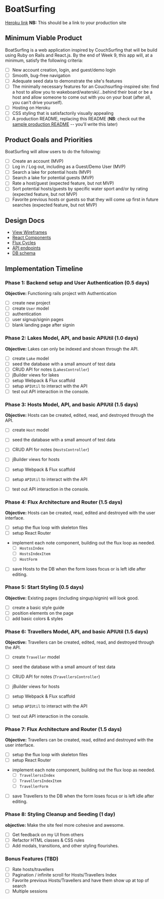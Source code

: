 # BoatSurfing

[Heroku link][heroku] **NB:** This should be a link to your production site

[heroku]: http://www.herokuapp.com

## Minimum Viable Product

BoatSurfing is a web application inspired by CouchSurfing that will be build using Ruby on Rails and React.js.  By the end of Week 9, this app will, at a minimum, satisfy the following criteria:

- [ ] New account creation, login, and guest/demo login
- [ ] Smooth, bug-free navigation
- [ ] Adequate seed data to demonstrate the site's features
- [ ] The minimally necessary features for an Couchsurfing-inspired site: find a host to allow you to wakeboard/waterski/...behind their boat or be a host and allow someone to come out with you on your boat (after all, you can't drive yourself).
- [ ] Hosting on Heroku
- [ ] CSS styling that is satisfactorily visually appealing
- [ ] A production README, replacing this README (**NB**: check out the [sample production README](https://github.com/appacademy/sample-project-proposal/blob/master/docs/production_readme.md) -- you'll write this later)

## Product Goals and Priorities

BoatSurfing will allow users to do the following:

<!-- This is a Markdown checklist. Use it to keep track of your
progress. Put an x between the brackets for a checkmark: [x] -->

- [ ] Create an account (MVP)
- [ ] Log in / Log out, including as a Guest/Demo User (MVP)
- [ ] Search a lake for potential hosts (MVP)
- [ ] Search a lake for potential guests (MVP)
- [ ] Rate a host/guest (expected feature, but not MVP)
- [ ] Sort potential hosts/guests by specific water sport and/or by rating (expected feature, but not MVP)
- [ ] Favorite previous hosts or guests so that they will come up first in future searches (expected feature, but not MVP)

## Design Docs
* [View Wireframes][views]
* [React Components][components]
* [Flux Cycles][flux-cycles]
* [API endpoints][api-endpoints]
* [DB schema][schema]

[views]: ./docs/views.md
[components]: ./docs/components.md
[flux-cycles]: ./docs/flux-cycles.md
[api-endpoints]: ./docs/api-endpoints.md
[schema]: ./docs/schema.md

## Implementation Timeline

### Phase 1: Backend setup and User Authentication (0.5 days)

**Objective:** Functioning rails project with Authentication

- [ ] create new project
- [ ] create `User` model
- [ ] authentication
- [ ] user signup/signin pages
- [ ] blank landing page after signin

### Phase 2: Lakes Model, API, and basic APIUtil (1.0 days)

**Objective:** Lakes can only be indexed and shown through the API.

- [ ] create `Lake` model
- [ ] seed the database with a small amount of test data
- [ ] CRUD API for notes (`LakesController`)
- [ ] jBuilder views for lakes
- [ ] setup Webpack & Flux scaffold
- [ ] setup `APIUtil` to interact with the API
- [ ] test out API interaction in the console.

### Phase 3: Hosts Model, API, and basic APIUtil (1.5 days)

**Objective:** Hosts can be created, edited, read, and destroyed through the API.

- [ ] create `Host` model
- [ ] seed the database with a small amount of test data
- [ ] CRUD API for notes (`HostsController`)
- [ ] jBuilder views for hosts
- [ ] setup Webpack & Flux scaffold
- [ ] setup `APIUtil` to interact with the API
- [ ] test out API interaction in the console.


### Phase 4: Flux Architecture and Router (1.5 days)

**Objective:** Hosts can be created, read, edited and destroyed with the
user interface.

- [ ] setup the flux loop with skeleton files
- [ ] setup React Router
- implement each note component, building out the flux loop as needed.
  - [ ] `HostssIndex`
  - [ ] `HostsIndexItem`
  - [ ] `HostForm`
- [ ] save Hosts to the DB when the form loses focus or is left idle
  after editing.

### Phase 5: Start Styling (0.5 days)

**Objective:** Existing pages (including singup/signin) will look good.

- [ ] create a basic style guide
- [ ] position elements on the page
- [ ] add basic colors & styles

### Phase 6: Travellers Model, API, and basic APIUtil (1.5 days)

**Objective:** Travellers can be created, edited, read, and destroyed through the API.

- [ ] create `Traveller` model
- [ ] seed the database with a small amount of test data
- [ ] CRUD API for notes (`TravellersController`)
- [ ] jBuilder views for hosts
- [ ] setup Webpack & Flux scaffold
- [ ] setup `APIUtil` to interact with the API
- [ ] test out API interaction in the console.


### Phase 7: Flux Architecture and Router (1.5 days)

**Objective:** Travellers can be created, read, edited and destroyed with the
user interface.

- [ ] setup the flux loop with skeleton files
- [ ] setup React Router
- implement each note component, building out the flux loop as needed.
  - [ ] `TravellerssIndex`
  - [ ] `TravellersIndexItem`
  - [ ] `TravellerForm`
- [ ] save Travellers to the DB when the form loses focus or is left idle
  after editing.


### Phase 8: Styling Cleanup and Seeding (1 day)

**objective:** Make the site feel more cohesive and awesome.

- [ ] Get feedback on my UI from others
- [ ] Refactor HTML classes & CSS rules
- [ ] Add modals, transitions, and other styling flourishes.

### Bonus Features (TBD)
- [ ] Rate hosts/travellers
- [ ] Pagination / infinite scroll for Hosts/Travellers Index
- [ ] Favorite previous Hosts/Travellers and have them show up at top of search
- [ ] Multiple sessions
